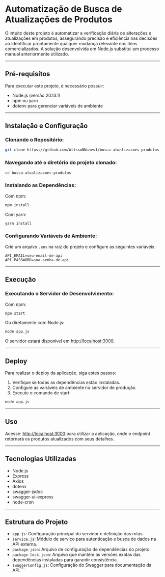 
# Automatização de Busca de Atualizações de Produtos

O intuito deste projeto é automatizar a verificação diária de alterações e atualizações em produtos, assegurando precisão e eficiência nas decisões ao identificar prontamente qualquer mudança relevante nos itens comercializados. A solução desenvolvida em Node.js substitui um processo manual anteriormente utilizado.

---

## Pré-requisitos

Para executar este projeto, é necessário possuir:

- Node.js (versão 20.13.1)
- npm ou yarn
- dotenv para gerenciar variáveis de ambiente

---

## Instalação e Configuração

### Clonando o Repositório:
```bash
git clone https://github.com/AlissoNNunes1/busca-atualizacoes-produtos.git
```

### Navegando até o diretório do projeto clonado:
```bash
cd busca-atualizacoes-produtos
```

### Instalando as Dependências:

Com npm:
```bash
npm install
```

Com yarn:
```bash
yarn install
```

### Configurando Variáveis de Ambiente:

Crie um arquivo `.env` na raiz do projeto e configure as seguintes variáveis:
```
API_EMAIL=seu-email-de-api
API_PASSWORD=sua-senha-de-api
```

---

## Execução

### Executando o Servidor de Desenvolvimento:

Com npm:
```bash
npm start
```

Ou diretamente com Node.js:
```bash
node app.js
```

O servidor estará disponível em [http://localhost:3000](http://localhost:3000).

---

## Deploy

Para realizar o deploy da aplicação, siga estes passos:

1. Verifique se todas as dependências estão instaladas.
2. Configure as variáveis de ambiente no servidor de produção.
3. Execute o comando de start:
```bash
node app.js
```

---

## Uso

Acesse: [http://localhost:3000](http://localhost:3000) para utilizar a aplicação, onde o endpoint retornará os produtos atualizados com seus detalhes.

---

## Tecnologias Utilizadas

- Node.js
- Express
- Axios
- dotenv
- swagger-jsdoc
- swagger-ui-express
- node-cron

---

## Estrutura do Projeto

- `app.js`: Configuração principal do servidor e definição das rotas.
- `service.js`: Módulo de serviço para autenticação e busca de dados na API externa.
- `package.json`: Arquivo de configuração de dependências do projeto.
- `package-lock.json`: Arquivo que mantém as versões exatas das dependências instaladas para garantir consistência.
- `swaggerConfig.js`: Configuração do Swagger para documentação da API.```
